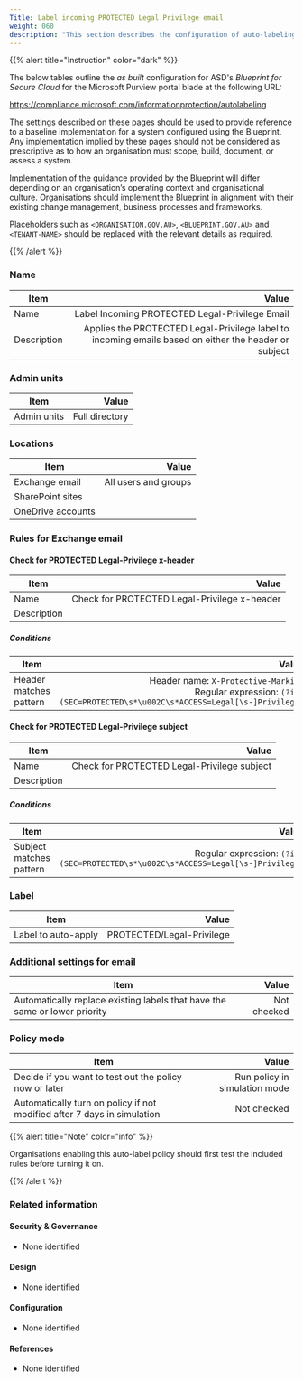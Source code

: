 ```yaml
---
Title: Label incoming PROTECTED Legal Privilege email
weight: 060
description: "This section describes the configuration of auto-labeling within Microsoft Purview associated with systems built according to guidance in ASD's Blueprint for Secure Cloud."
---
```


{{% alert title="Instruction" color="dark" %}}
 
The below tables outline the *as built* configuration for ASD's *Blueprint for Secure Cloud* for the Microsoft Purview portal blade at the following URL: 
 
https://compliance.microsoft.com/informationprotection/autolabeling
 
The settings described on these pages should be used to provide reference to a baseline implementation for a system configured using the Blueprint. Any implementation implied by these pages should not be considered as prescriptive as to how an organisation must scope, build, document, or assess a system.

Implementation of the guidance provided by the Blueprint will differ depending on an organisation’s operating context and organisational culture. Organisations should implement the Blueprint in alignment with their existing change management, business processes and frameworks.

Placeholders such as `<ORGANISATION.GOV.AU>`, `<BLUEPRINT.GOV.AU>` and `<TENANT-NAME>` should be replaced with the relevant details as required.
 
{{% /alert %}}

### Name

| Item        |                                                                                                Value |
| ----------- | ---------------------------------------------------------------------------------------------------: |
| Name        |                                                       Label Incoming PROTECTED Legal-Privilege Email |
| Description | Applies the PROTECTED Legal-Privilege label to incoming emails based on either the header or subject |

### Admin units

| Item        |          Value |
| ----------- | -------------: |
| Admin units | Full directory |

### Locations

| Item              |                Value |
| ----------------- | -------------------: |
| Exchange email    | All users and groups |
| SharePoint sites  |                      |
| OneDrive accounts |                      |

### Rules for Exchange email

#### Check for PROTECTED Legal-Privilege x-header

| Item        |                                        Value |
| ----------- | -------------------------------------------: |
| Name        | Check for PROTECTED Legal-Privilege x-header |
| Description |                                              |

##### Conditions

| Item                   |                                                                                                                   Value |
| ---------------------- | ----------------------------------------------------------------------------------------------------------------------: |
| Header matches pattern | Header name: `X-Protective-Marking`<br>Regular expression: `(?im)(SEC=PROTECTED\s*\u002C\s*ACCESS=Legal[\s-]Privilege)` |


#### Check for PROTECTED Legal-Privilege subject

| Item        |                                       Value |
| ----------- | ------------------------------------------: |
| Name        | Check for PROTECTED Legal-Privilege subject |
| Description |                                             |

##### Conditions

| Item                    |                                                                            Value |
| ----------------------- | -------------------------------------------------------------------------------: |
| Subject matches pattern | Regular expression: `(?im)(SEC=PROTECTED\s*\u002C\s*ACCESS=Legal[\s-]Privilege)` |

### Label

| Item                |                     Value |
| ------------------- | ------------------------: |
| Label to auto-apply | PROTECTED/Legal-Privilege |

### Additional settings for email

| Item                                                                       |       Value |
| -------------------------------------------------------------------------- | ----------: |
| Automatically replace existing labels that have the same or lower priority | Not checked |

### Policy mode

| Item                                                                    |                         Value |
| ----------------------------------------------------------------------- | ----------------------------: |
| Decide if you want to test out the policy now or later                  | Run policy in simulation mode |
| Automatically turn on policy if not modified after 7 days in simulation |                   Not checked |

{{% alert title="Note" color="info" %}}

Organisations enabling this auto-label policy should first test the included rules before turning it on.

{{% /alert %}}

### Related information

#### Security & Governance

* None identified
  
#### Design

* None identified
  
#### Configuration

* None identified

#### References

* None identified